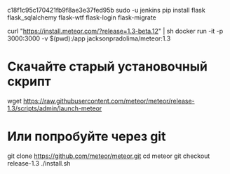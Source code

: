 
c18f1c95c170421fb9f8ae3e37fed95b
sudo -u jenkins pip install flask flask_sqlalchemy flask-wtf flask-login flask-migrate

curl "https://install.meteor.com/?release=1.3-beta.12" | sh
docker run -it -p 3000:3000 -v $(pwd):/app jacksonpradolima/meteor:1.3
# Скачайте старый установочный скрипт
wget https://raw.githubusercontent.com/meteor/meteor/release-1.3/scripts/admin/launch-meteor

# Или попробуйте через git
git clone https://github.com/meteor/meteor.git
cd meteor
git checkout release-1.3
./install.sh
